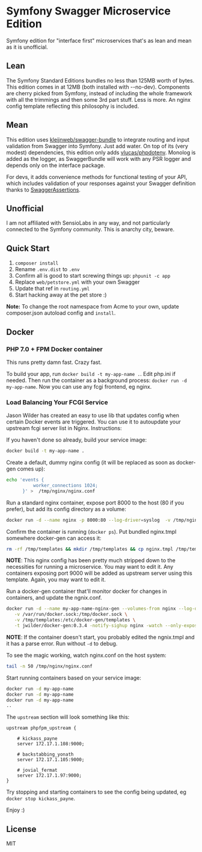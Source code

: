 # Symfony Swagger Microservice Edition 

Symfony edition for "interface first" microservices that's as lean and mean as it is unofficial.  

## Lean

The Symfony Standard Editions bundles no less than 125MB worth of bytes. This edition comes in at 12MB (both installed with --no-dev). Components are cherry picked from Symfony, instead of including the whole framework with all the trimmings and then some 3rd part stuff. Less is more. An nginx config template reflecting this philosophy is included.
 
## Mean

This edition uses [kleijnweb/swagger-bundle](https://github.com/kleijnweb/swagger-bundle) to integrate routing and input validation from Swagger into Symfony. Just add water. On top of its (very modest) dependencies, this edition only adds [vlucas/phpdotenv](https://github.com/vlucas/phpdotenv). Monolog is added as the logger, as SwaggerBundle will work with any PSR logger and depends only on the interface package.

For devs, it adds convenience methods for functional testing of your API, which includes validation of your responses against your Swagger definition thanks to [SwaggerAssertions](https://github.com/Maks3w/SwaggerAssertions).

## Unofficial

I am not affiliated with SensioLabs in any way, and not particularly connected to the Symfony community. This is anarchy city, beware.

## Quick Start

1. `composer install`
2. Rename `.env.dist` to `.env`
3. Confirm all is good to start screwing things up: `phpunit -c app` 
4. Replace `web/petstore.yml` with your own Swagger
5. Update that ref in `routing.yml`
6. Start hacking away at the pet store :)

__Note:__ To change the root namespace from Acme to your own, update composer.json autoload config and `install`.


## Docker

### PHP 7.0 + FPM Docker container

This runs pretty damn fast. Crazy fast.

To build your app, run `docker build -t my-app-name .`. Edit php.ini if needed.
Then run the container as a background process: `docker run -d my-app-name`. Now you can use any fcgi frontend, eg nginx.

### Load Balancing Your FCGI Service
 
Jason Wilder has created an easy to use lib that updates config when certain Docker events are triggered. You can use it to autoupdate your upstream fcgi server list in Nginx. Instructions:

If you haven't done so already, build your service image:

```bash
docker build -t my-app-name .
```

Create a default, dummy nginx config (it will be replaced as soon as docker-gen comes up):

```bash
echo 'events {
          worker_connections 1024;
      }' >  /tmp/nginx/nginx.conf
```

Run a standard nginx container, expose port 8000 to the host (80 if you prefer), but add its config directory as a volume:

```bash
docker run -d --name nginx -p 8000:80 --log-driver=syslog  -v /tmp/nginx:/etc/nginx -t nginx
```

Confirm the container is running (`docker ps`). Put bundled nginx.tmpl somewhere docker-gen can access it:

```bash
rm -rf /tmp/templates && mkdir /tmp/templates && cp nginx.tmpl /tmp/templates
```

__NOTE__: This nginx config has been pretty much stripped down to the necessities for running a microservice. You may want to edit it. Any containers exposing port 9000 will be added as upstream server using this template. Again, you may want to edit it.

Run a docker-gen container that'll monitor docker for changes in containers, and update the ngnix.conf.

```bash
docker run -d --name my-app-name-nginx-gen --volumes-from nginx --log-driver=syslog \
   -v /var/run/docker.sock:/tmp/docker.sock \
   -v /tmp/templates:/etc/docker-gen/templates \
   -t jwilder/docker-gen:0.3.4 -notify-sighup nginx -watch --only-exposed /etc/docker-gen/templates/nginx.tmpl /etc/nginx/nginx.conf
```

__NOTE__: If the container doesn't start, you probably edited the ngnix.tmpl and it has a parse error. Run without `-d` to debug.

To see the magic working, watch nginx.conf on the host system:

```bash
tail -n 50 /tmp/nginx/nginx.conf
```

Start running containers based on your service image:

```bash
docker run -d my-app-name
docker run -d my-app-name
docker run -d my-app-name
..
```

The `upstream` section will look something like this:

```
upstream phpfpm_upstream {

    # kickass_payne
    server 172.17.1.108:9000;

    # backstabbing_yonath
    server 172.17.1.105:9000;

    # jovial_fermat
    server 172.17.1.97:9000;
}
```

Try stopping and starting containers to see the config being updated, eg `docker stop kickass_payne`.

Enjoy :) 


## License

MIT
